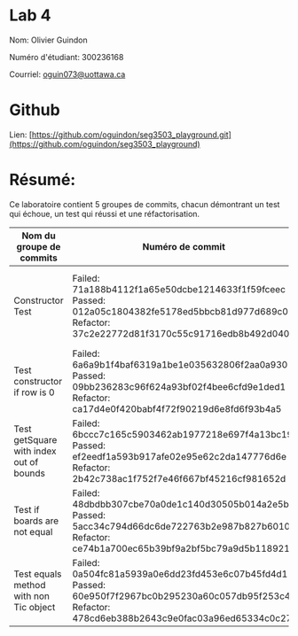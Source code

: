 # Lab 4
Nom: Olivier Guindon

Numéro d'étudiant: 300236168

Courriel: oguin073@uottawa.ca

# Github
Lien: [https://github.com/oguindon/seg3503_playground.git](https://github.com/oguindon/seg3503_playground)


# Résumé:

Ce laboratoire contient 5 groupes de commits, chacun démontrant un test qui échoue, un test qui réussi et une réfactorisation.

| Nom du groupe de commits | Numéro de commit | Description |
| --- | --- | --- |
| Constructor Test | Failed: 71a188b4112f1a65e50dcbe1214633f1f59fceec <br> Passed: 012a05c1804382fe5178ed5bbcb81d977d689c02 <br> Refactor: 37c2e22772d81f3170c55c91716edb8b492d0405 | Ce groupe de commits a pour but de tester la fonctionnalité du constructeur. ![constructor_initial_code](test_constructor_initial_code.png) ![constructor_initial_test_code](test_constructor_initial_test_code.png)|
| Test constructor if row is 0 | Failed: 6a6a9b1f4baf6319a1be1e035632806f2aa0a930 <br> Passed: 09bb236283c96f624a93bf02f4bee6cfd9e1ded1 <br> Refactor: ca17d4e0f420babf4f72f90219d6e8fd6f93b4a5 | |
| Test getSquare with index out of bounds | Failed: 6bccc7c165c5903462ab1977218e697f4a13bc19 <br> Passed: ef2eedf1a593b917afe02e95e62c2da147776d6e <br> Refactor: 2b42c738ac1f752f7e46f667bf45216cf981652d | |
| Test if boards are not equal | Failed: 48dbdbb307cbe70a0de1c140d30505b014a2e5b7 <br> Passed: 5acc34c794d66dc6de722763b2e987b827b6010e <br> Refactor: ce74b1a700ec65b39bf9a2bf5bc79a9d5b118921 | |
| Test equals method with non Tic object | Failed: 0a504fc81a5939a0e6dd23fd453e6c07b45fd4d1 <br> Passed: 60e950f7f2967bc0b295230a60c057db95f253c4 <br> Refactor: 478cd6eb388b2643c9e0fac03a96ed65334c0c27 | |
